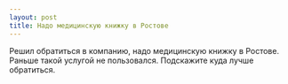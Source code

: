 ```yaml
---
layout: post 
title: Надо медицинскую книжку в Ростове
--- 
```

Решил обратиться в компанию, надо медицинскую книжку в Ростове. Раньше такой услугой не пользовался. Подскажите куда лучше обратиться.
